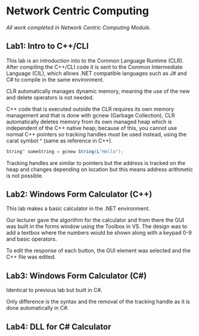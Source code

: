 # Network Centric Computing
*All work completed in Network Centric Computing Module.*


## Lab1: Intro to C++/CLI 
  This lab is an introduction into to the Common Language Runtime (CLR). 
  After compiling the C++/CLI code it is sent to the Common Intermediate Language (CIL), which allows
  .NET compatible languages such as J# and C# to compile in the same environment. 
  
  CLR automatically manages dynamic memory, meaning the use of the new and delete 
  operators is not needed. 
  
  C++ code that is executed outside the CLR requires its own memory management and that is done with 
  gcnew (Garbage Collection), CLR automatically deletes memory from its own managed heap which is 
  independent of the C++ native heap; because of this, you cannot use normal C++ pointers so tracking
  handles must be used instead, using the carat symbol ^ (same as reference in C++).
  
  ```csharp
  String^ someString = gcnew String(L"Hello");
  ```
  
  Tracking handles are similar to pointers but the address is tracked on the heap and changes depending
  on location but this means address arithmetic is not possible.
  
  
## Lab2: Windows Form Calculator (C++)
  This lab makes a basic calculator in the .NET environment.
  
  Our lecturer gave the algorithm for the calculator and from there the GUI was built in the forms 
  window using the Toolbox in VS. The design was to add a textbox where the numbers would be shown 
  along with a keypad 0-9 and basic operators.
  
  To edit the response of each button, the GUI element was selected and the C++ file was edited.
  
  
## Lab3: Windows Form Calculator (C#)
  Identical to previous lab but built in C#.
  
  Only difference is the syntax and the removal of the tracking handle as it is done automatically in
  C#.
  

## Lab4: DLL for C# Calculator

